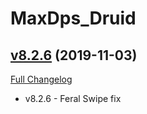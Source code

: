 # MaxDps_Druid

## [v8.2.6](https://github.com/kaminaris/MaxDps-Druid/tree/v8.2.6) (2019-11-03)
[Full Changelog](https://github.com/kaminaris/MaxDps-Druid/compare/v8.2.5...v8.2.6)

- v8.2.6 - Feral Swipe fix  
